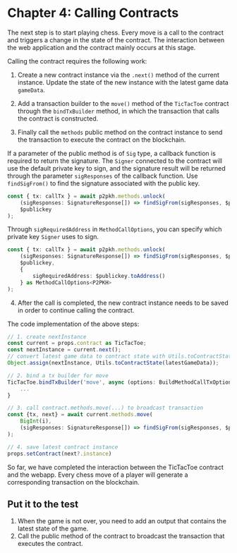 # Chapter 4: Calling Contracts

The next step is to start playing chess. Every move is a call to the contract and triggers a change in the state of the contract. The interaction between the web application and the contract mainly occurs at this stage.

Calling the contract requires the following work:

1. Create a new contract instance via the `.next()` method of the current instance. Update the state of the new instance with the latest game data `gameData`.

2. Add a transaction builder to the `move()` method of the `TicTacToe` contract through the `bindTxBuilder` method, in which the transaction that calls the contract is constructed.

3. Finally call the `methods` public method on the contract instance to send the transaction to execute the contract on the blockchain.

If a parameter of the public method is of `Sig` type, a callback function is required to return the signature. The `Signer` connected to the contract will use the default private key to sign, and the signature result will be returned through the parameter `sigResponses` of the callback function. Use `findSigFrom()` to find the signature associated with the public key.

```ts
const { tx: callTx } = await p2pkh.methods.unlock(
    (sigResponses: SignatureResponse[]) => findSigFrom(sigResponses, $publickey),
    $publickey
);
```

Through `sigRequiredAddress` in `MethodCallOptions`, you can specify which private key `Signer` uses to sign.

```ts
const { tx: callTx } = await p2pkh.methods.unlock(
    (sigResponses: SignatureResponse[]) => findSigFrom(sigResponses, $publickey),
    $publickey,
    {
        sigRequiredAddress: $publickey.toAddress()
    } as MethodCallOptions<P2PKH>
);
```

4. After the call is completed, the new contract instance needs to be saved in order to continue calling the contract.

The code implementation of the above steps:


```ts
// 1. create nextInstance
const current = props.contract as TicTacToe;
const nextInstance = current.next();
// convert latest game data to contract state with Utils.toContractState and update nextInstance state
Object.assign(nextInstance, Utils.toContractState(latestGameData));

// 2. bind a tx builder for move
TicTacToe.bindTxBuilder('move', async (options: BuildMethodCallTxOptions<SmartContract>, n: bigint, sig: Sig) => {
    ...
}

// 3. call contract.methods.move(...) to broadcast transaction
const {tx, next} = await current.methods.move(
    BigInt(i),
    (sigResponses: SignatureResponse[]) => findSigFrom(sigResponses, $publickey)
);

// 4. save latest contract instance
props.setContract(next?.instance)
```

So far, we have completed the interaction between the TicTacToe contract and the webapp. Every chess move of a player will generate a corresponding transaction on the blockchain.

## Put it to the test

1. When the game is not over, you need to add an output that contains the latest state of the game.
2. Call the public method of the contract to broadcast the transaction that executes the contract.